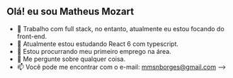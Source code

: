 ## Olá! eu sou Matheus Mozart

- 🔭 Trabalho com full stack, no entanto, atualmente eu estou focando do front-end.
- 🌱 Atualmente estou estudando React 6 com typescript.
- 🤔 Estou procurrando meu primeiro emprego na área.
- 💬 Me pergunte sobre qualquer coisa.
- 📫 Você pode me encontrar com o e-mail: mmsnborges@gmail.com
-->
